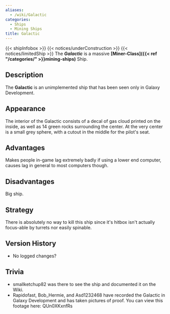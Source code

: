 ```yaml
---
aliases:
  - /wiki/Galactic
categories:
  - Ships
  - Mining Ships
title: Galactic
---
```


{{< shipInfobox >}} {{< notices/underConstruction >}} {{< notices/limitedShip >}} The **_Galactic_** is a massive **[Miner-Class]({{< ref "/categories/" >}}mining-ships)** Ship.

## Description

The **Galactic** is an unimplemented ship that has been seen only in Galaxy Development.

## Appearance

The interior of the Galactic consists of a decal of gas cloud printed on the inside, as well as 14 green rocks surrounding the center. At the very center is a small grey sphere, with a cutout in the middle for the pilot's seat.

## Advantages

Makes people in-game lag extremely badly if using a lower end computer, causes lag in general to most computers though.

## Disadvantages

Big ship.

## Strategy

There is absolutely no way to kill this ship since it's hitbox isn't actually focus-able by turrets nor easily spinable.

## Version History

- No logged changes?

## Trivia

- smallketchup82 was there to see the ship and documented it on the Wiki.
- Rapidofast, Bob_Hermie, and Asd1232468 have recorded the Galactic in Galaxy Development and has taken pictures of proof. You can view this footage here: <youtube>QUn0XKxnfRs</youtube>
